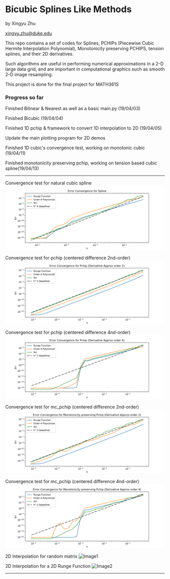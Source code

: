 # Bicubic Splines Like Methods

by Xingyu Zhu

<xingyu.zhu@duke.edu>

This repo contains a set of codes for Splines, PCHIPs (Piecewise Cubic Hermite Interpolation Polynomial), Monotonicity preserving PCHIPS, tension splines, and their 2D derivatives.

Such algorithms are useful in performing numerical approximations in a 2-D large data grid, and are important in computational graphics such as smooth 2-D image resampling.

This project is done for the final project for MATH361S

### Progress so far

Finished Bilinear & Nearest as well as a basic main.py (19/04/03)

Finished Bicubic (19/04/04)

Finished 1D pchip & framework to convert 1D interpolation to 2D (19/04/05)

Update the main plotting program for 2D demos

Finished 1D cubic's convergence test, working on monotonic cubic (19/04/11)

Finished monotonicity preserving pchip, working on tension based cubic spline(19/04/13)

---
Convergence test for natural cubic spline
![Image0](https://raw.githubusercontent.com/UltimateJupiter/Bicubic_Conv_Splines/master/plots/Error%20Convergence%20for%20Spline.png)

Convergence test for pchip (centered difference 2nd-order)
![Image01](https://raw.githubusercontent.com/UltimateJupiter/Bicubic_Conv_Splines/master/plots/Error%20Convergence%20for%20Pchip%20(Derivative%20Approx%20order%202).png)

Convergence test for pchip (centered difference 4nd-order)
![Image01](https://raw.githubusercontent.com/UltimateJupiter/Bicubic_Conv_Splines/master/plots/Error%20Convergence%20for%20Pchip%20(Derivative%20Approx%20order%204).png)

Convergence test for mc_pchip (centered difference 2nd-order)
![Image01](https://raw.githubusercontent.com/UltimateJupiter/Bicubic_Conv_Splines/master/plots/Error%20Convergence%20for%20Monotonicity%20preserving%20Pchip%20(Derivative%20Approx%20order%202).png)

Convergence test for mc_pchip (centered difference 4nd-order)
![Image01](https://raw.githubusercontent.com/UltimateJupiter/Bicubic_Conv_Splines/master/plots/Error%20Convergence%20for%20Monotonicity%20preserving%20Pchip%20(Derivative%20Approx%20order%204).png)

2D Interpolation for random matrix
![Image1](https://i.ibb.co/gjLVRyd/overall.png)

2D Interpolation for a 2D Runge Function
![Image2](https://i.ibb.co/fxhVH3R/runge.png)

---

